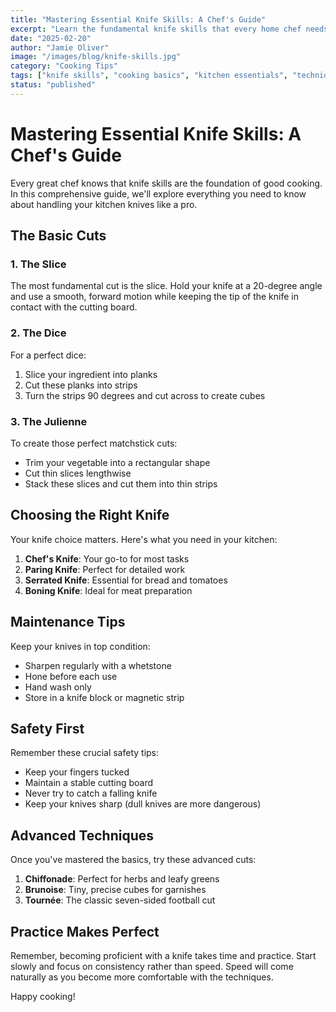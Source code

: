 ```yaml
---
title: "Mastering Essential Knife Skills: A Chef's Guide"
excerpt: "Learn the fundamental knife skills that every home chef needs to know, from basic cuts to advanced techniques."
date: "2025-02-20"
author: "Jamie Oliver"
image: "/images/blog/knife-skills.jpg"
category: "Cooking Tips"
tags: ["knife skills", "cooking basics", "kitchen essentials", "techniques"]
status: "published"
---
```


# Mastering Essential Knife Skills: A Chef's Guide

Every great chef knows that knife skills are the foundation of good cooking. In this comprehensive guide, we'll explore everything you need to know about handling your kitchen knives like a pro.

## The Basic Cuts

### 1. The Slice
The most fundamental cut is the slice. Hold your knife at a 20-degree angle and use a smooth, forward motion while keeping the tip of the knife in contact with the cutting board.

### 2. The Dice
For a perfect dice:
1. Slice your ingredient into planks
2. Cut these planks into strips
3. Turn the strips 90 degrees and cut across to create cubes

### 3. The Julienne
To create those perfect matchstick cuts:
- Trim your vegetable into a rectangular shape
- Cut thin slices lengthwise
- Stack these slices and cut them into thin strips

## Choosing the Right Knife

Your knife choice matters. Here's what you need in your kitchen:

1. **Chef's Knife**: Your go-to for most tasks
2. **Paring Knife**: Perfect for detailed work
3. **Serrated Knife**: Essential for bread and tomatoes
4. **Boning Knife**: Ideal for meat preparation

## Maintenance Tips

Keep your knives in top condition:

- Sharpen regularly with a whetstone
- Hone before each use
- Hand wash only
- Store in a knife block or magnetic strip

## Safety First

Remember these crucial safety tips:
- Keep your fingers tucked
- Maintain a stable cutting board
- Never try to catch a falling knife
- Keep your knives sharp (dull knives are more dangerous)

## Advanced Techniques

Once you've mastered the basics, try these advanced cuts:

1. **Chiffonade**: Perfect for herbs and leafy greens
2. **Brunoise**: Tiny, precise cubes for garnishes
3. **Tournée**: The classic seven-sided football cut

## Practice Makes Perfect

Remember, becoming proficient with a knife takes time and practice. Start slowly and focus on consistency rather than speed. Speed will come naturally as you become more comfortable with the techniques.

Happy cooking!
